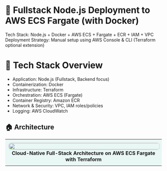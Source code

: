 
# 🚀 Fullstack Node.js Deployment to AWS ECS Fargate (with Docker)

Tech Stack: Node.js + Docker + AWS ECS + Fargate + ECR + IAM + VPC
Deployment Strategy: Manual setup using AWS Console & CLI (Terraform optional extension)

    


#  🚧 Tech Stack Overview
- Application: Node.js (Fullstack, Backend focus)
- Containerization: Docker
- Infrastructure: Terraform
- Orchestration: AWS ECS (Fargate)
- Container Registry: Amazon ECR
- Network & Security: VPC, IAM roles/policies
- Logging: AWS CloudWatch



## 🏠 Architecture

<table style="width: 100%; margin-bottom: 20px;">
  <tr>
    <td align="center" style="padding: 10px; background-color: #e9f7f5; border-radius: 8px;">
      <img src="https://github.com/arumullayaswanth/Fullstack-nodejs-ecs-fargate-deployment/blob/62f6845bd06abeb9c61af07a37b4ff0a197e3134/documents%20file/Cloud-Native%20Full-Stack%20Architecture%20on%20AWS%20ECS%20Fargate%20with%20Terraform.png" width="1000%" style="border: 2px solid #ddd; border-radius: 10px;">
      <br><b>Cloud-Native Full-Stack Architecture on AWS ECS Fargate with Terraform</b>
    </td>
  </tr>
</table>

